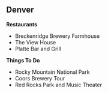 ## Denver

**Restaurants**
- Breckenridge Brewery Farmhouse
- The View House
- Platte Bar and Grill

**Things To Do**
- Rocky Mountain National Park
- Coors Brewery Tour
- Red Rocks Park and Music Theater

